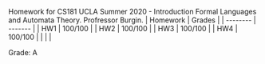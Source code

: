 Homework for CS181 UCLA Summer 2020 - Introduction Formal Languages and Automata Theory. Profressor Burgin. 
| Homework | Grades  |
| -------- | ------- |
| HW1      | 100/100 |
| HW2      | 100/100 |
| HW3      | 100/100 |
| HW4      | 100/100 |
|          |         |

Grade: A
